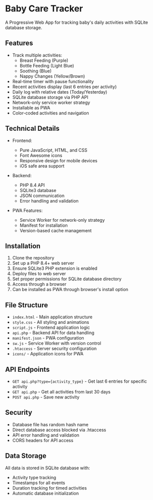 # Baby Care Tracker

A Progressive Web App for tracking baby's daily activities with SQLite database storage.

## Features

- Track multiple activities:
  - Breast Feeding (Purple)
  - Bottle Feeding (Light Blue)
  - Soothing (Blue)
  - Nappy Changes (Yellow/Brown)
- Real-time timer with pause functionality
- Recent activities display (last 6 entries per activity)
- Daily log with relative dates (Today/Yesterday)
- SQLite database storage via PHP API
- Network-only service worker strategy
- Installable as PWA
- Color-coded activities and navigation

## Technical Details

- Frontend:
  - Pure JavaScript, HTML, and CSS
  - Font Awesome icons
  - Responsive design for mobile devices
  - iOS safe area support

- Backend:
  - PHP 8.4 API
  - SQLite3 database
  - JSON communication
  - Error handling and validation

- PWA Features:
  - Service Worker for network-only strategy
  - Manifest for installation
  - Version-based cache management

## Installation

1. Clone the repository
2. Set up a PHP 8.4+ web server
3. Ensure SQLite3 PHP extension is enabled
4. Deploy files to web server
5. Set proper permissions for SQLite database directory
6. Access through a browser
7. Can be installed as PWA through browser's install option

## File Structure

- `index.html` - Main application structure
- `style.css` - All styling and animations
- `script.js` - Frontend application logic
- `api.php` - Backend API for data handling
- `manifest.json` - PWA configuration
- `sw.js` - Service Worker with version control
- `.htaccess` - Server security configuration
- `icons/` - Application icons for PWA

## API Endpoints

- `GET api.php?type={activity_type}` - Get last 6 entries for specific activity
- `GET api.php` - Get all activities from last 30 days
- `POST api.php` - Save new activity

## Security

- Database file has random hash name
- Direct database access blocked via .htaccess
- API error handling and validation
- CORS headers for API access

## Data Storage

All data is stored in SQLite database with:
- Activity type tracking
- Timestamps for all events
- Duration tracking for timed activities
- Automatic database initialization